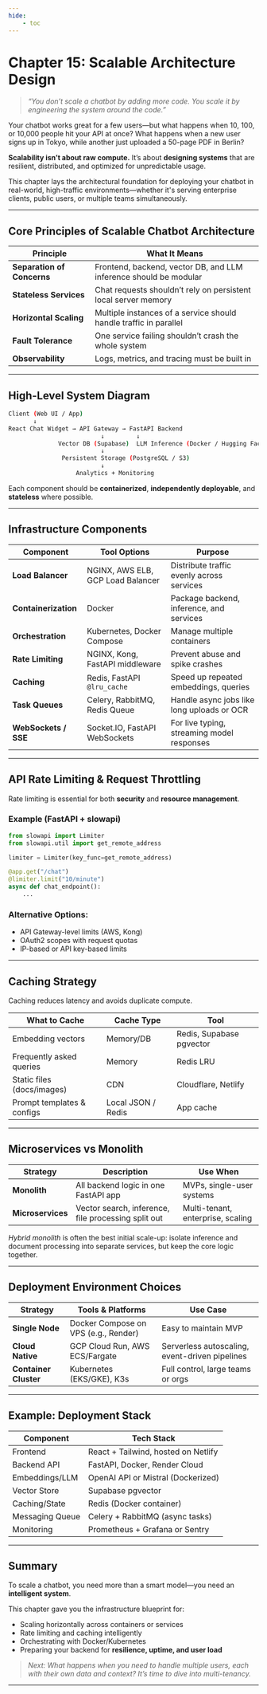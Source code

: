 ```yaml
---
hide:
    - toc
---
```


# Chapter 15: Scalable Architecture Design

> *“You don’t scale a chatbot by adding more code. You scale it by engineering the system around the code.”*

Your chatbot works great for a few users—but what happens when 10, 100, or 10,000 people hit your API at once? What happens when a new user signs up in Tokyo, while another just uploaded a 50-page PDF in Berlin?

**Scalability isn’t about raw compute.** It’s about **designing systems** that are resilient, distributed, and optimized for unpredictable usage.

This chapter lays the architectural foundation for deploying your chatbot in real-world, high-traffic environments—whether it's serving enterprise clients, public users, or multiple teams simultaneously.

---

## Core Principles of Scalable Chatbot Architecture

| Principle                  | What It Means                                                     |
| -------------------------- | ----------------------------------------------------------------- |
| **Separation of Concerns** | Frontend, backend, vector DB, and LLM inference should be modular |
| **Stateless Services**     | Chat requests shouldn’t rely on persistent local server memory    |
| **Horizontal Scaling**     | Multiple instances of a service should handle traffic in parallel |
| **Fault Tolerance**        | One service failing shouldn’t crash the whole system              |
| **Observability**          | Logs, metrics, and tracing must be built in                       |

---

## High-Level System Diagram

```bash
Client (Web UI / App)
       ↓
React Chat Widget → API Gateway → FastAPI Backend
                          ↓         ↓
              Vector DB (Supabase)  LLM Inference (Docker / Hugging Face / vLLM)
                          ↓
               Persistent Storage (PostgreSQL / S3)
                          ↓
                   Analytics + Monitoring
```

Each component should be **containerized**, **independently deployable**, and **stateless** where possible.

---

## Infrastructure Components

| Component            | Tool Options                      | Purpose                                    |
| -------------------- | --------------------------------- | ------------------------------------------ |
| **Load Balancer**    | NGINX, AWS ELB, GCP Load Balancer | Distribute traffic evenly across services  |
| **Containerization** | Docker                            | Package backend, inference, and services   |
| **Orchestration**    | Kubernetes, Docker Compose        | Manage multiple containers                 |
| **Rate Limiting**    | NGINX, Kong, FastAPI middleware   | Prevent abuse and spike crashes            |
| **Caching**          | Redis, FastAPI `@lru_cache`       | Speed up repeated embeddings, queries      |
| **Task Queues**      | Celery, RabbitMQ, Redis Queue     | Handle async jobs like long uploads or OCR |
| **WebSockets / SSE** | Socket.IO, FastAPI WebSockets     | For live typing, streaming model responses |

---

## API Rate Limiting & Request Throttling

Rate limiting is essential for both **security** and **resource management**.

### Example (FastAPI + slowapi)

```python
from slowapi import Limiter
from slowapi.util import get_remote_address

limiter = Limiter(key_func=get_remote_address)

@app.get("/chat")
@limiter.limit("10/minute")
async def chat_endpoint():
    ...
```

### Alternative Options:

* API Gateway-level limits (AWS, Kong)
* OAuth2 scopes with request quotas
* IP-based or API key-based limits

---

## Caching Strategy

Caching reduces latency and avoids duplicate compute.

| What to Cache              | Cache Type         | Tool                     |
| -------------------------- | ------------------ | ------------------------ |
| Embedding vectors          | Memory/DB          | Redis, Supabase pgvector |
| Frequently asked queries   | Memory             | Redis LRU                |
| Static files (docs/images) | CDN                | Cloudflare, Netlify      |
| Prompt templates & configs | Local JSON / Redis | App cache                |

---

## Microservices vs Monolith

| Strategy          | Description                                         | Use When                          |
| ----------------- | --------------------------------------------------- | --------------------------------- |
| **Monolith**      | All backend logic in one FastAPI app                | MVPs, single-user systems         |
| **Microservices** | Vector search, inference, file processing split out | Multi-tenant, enterprise, scaling |

*Hybrid monolith* is often the best initial scale-up: isolate inference and document processing into separate services, but keep the core logic together.

---

## Deployment Environment Choices

| Strategy              | Tools & Platforms                    | Use Case                                       |
| --------------------- | ------------------------------------ | ---------------------------------------------- |
| **Single Node**       | Docker Compose on VPS (e.g., Render) | Easy to maintain MVP                           |
| **Cloud Native**      | GCP Cloud Run, AWS ECS/Fargate       | Serverless autoscaling, event-driven pipelines |
| **Container Cluster** | Kubernetes (EKS/GKE), K3s            | Full control, large teams or orgs              |

---

## Example: Deployment Stack

| Component       | Tech Stack                          |
| --------------- | ----------------------------------- |
| Frontend        | React + Tailwind, hosted on Netlify |
| Backend API     | FastAPI, Docker, Render Cloud       |
| Embeddings/LLM  | OpenAI API or Mistral (Dockerized)  |
| Vector Store    | Supabase pgvector                   |
| Caching/State   | Redis (Docker container)            |
| Messaging Queue | Celery + RabbitMQ (async tasks)     |
| Monitoring      | Prometheus + Grafana or Sentry      |

---

## Summary

To scale a chatbot, you need more than a smart model—you need an **intelligent system**.

This chapter gave you the infrastructure blueprint for:

* Scaling horizontally across containers or services
* Rate limiting and caching intelligently
* Orchestrating with Docker/Kubernetes
* Preparing your backend for **resilience, uptime, and user load**

> *Next: What happens when you need to handle multiple users, each with their own data and context? It’s time to dive into multi-tenancy.*

---

